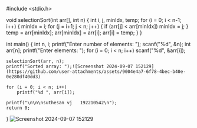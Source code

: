 #include <stdio.h>

void selectionSort(int arr[], int n) {
    int i, j, minIdx, temp;
    for (i = 0; i < n-1; i++) {
        minIdx = i;
        for (j = i+1; j < n; j++) {
            if (arr[j] < arr[minIdx])
                minIdx = j;
        }
        temp = arr[minIdx];
        arr[minIdx] = arr[i];
        arr[i] = temp;
    }
}

int main() {
    int n, i;
    printf("Enter number of elements: ");
    scanf("%d", &n);
    int arr[n];
    printf("Enter elements: ");
    for (i = 0; i < n; i++)
        scanf("%d", &arr[i]);

    selectionSort(arr, n);
    printf("Sorted array: ");![Screenshot 2024-09-07 152129](https://github.com/user-attachments/assets/9004e4a7-6f78-4bec-b40e-0e280df40dd3)

    for (i = 0; i < n; i++)
        printf("%d ", arr[i]);

    printf("\n\n\nsuthesan vj   192210542\n");
    return 0;
}
![Screenshot 2024-09-07 152129](https://github.com/user-attachments/assets/e23b461c-25fd-4761-82fd-4f2a1769d94c)
